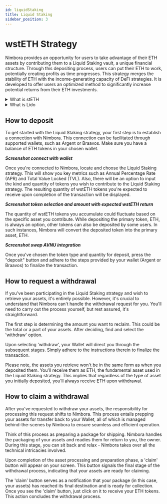 ```yaml
---
id: liquidStaking
title: Liquid Staking
sidebar_position: 3
---
```


# wstETH Strategy

Nimbora provides an opportunity for users to take advantage of their ETH assets by contributing them to a Liquid Staking vault, a unique financial structure. Through this depositing process, users can put their ETH to work, potentially creating profits as time progresses. This strategy merges the stability of ETH with the income-generating capacity of DeFi strategies. It is developed to offer users an optimized method to significantly increase potential returns from their ETH investments.

<details>
  <summary>What is stETH</summary>

    [stETH Docs](https://docs.lido.fi/#liquid-staking)

    - stETH represents a token you receive when you stake Ethereum (ETH) through the Lido platform, allowing you to earn staking rewards while keeping your assets liquid.

    - It mirrors the value of your staked ETH plus accrued staking rewards, enabling its use in various DeFi applications without locking your assets.

    - stETH can be traded, used as collateral for loans, or utilized in yield farming, providing flexibility and liquidity not available with traditional ETH staking.
</details>

<details>
  <summary>What is Lido</summary>

    [Lido Docs](https://docs.lido.fi/#what-is-lido)

    - Lido enables earning on digital tokens with liquidity maintained for DeFi application use, through network-specific staking pools.
    
    - It offers st[token]s for flexible transfer and use in DeFi, diverging from traditional locked staking.

    - Lido is governed by a DAO, which is responsible for managing protocol parameters and selecting node operators.

    - Primarily focusing on Ethereum, Lido's governance is implemented through the ERC20 LDO token, with st[token]s representing users' staked assets and accumulated rewards.

</details>

## How to deposit

To get started with the Liquid Staking strategy, your first step is to establish a connection with Nimbora. This connection can be facilitated through supported wallets, such as Argent or Braavos. Make sure you have a balance of ETH tokens in your chosen wallet.

***Screenshot connect with wallet***

Once you're connected to Nimbora, locate and choose the Liquid Staking strategy. This will show you key metrics such as Annual Percentage Rate (APR) and Total Value Locked (TVL). Also, there will be an option to input the kind and quantity of tokens you wish to contribute to the Liquid Staking strategy. The resulting quantity of wstETH tokens you're expected to receive upon completion of the transaction will be displayed.

***Screenshot token selection and amount with expected wstETH return***

The quantity of wstETH tokens you accumulate could fluctuate based on the specific asset you contribute. While depositing the primary token, ETH, is always an option, other tokens can also be deposited by some users. In such instances, Nimbora will convert the deposited token into the primary asset, ETH.

***Screenshot swap AVNU integration***

Once you've chosen the token type and quantity for deposit, press the "deposit" button and adhere to the steps provided by your wallet (Argent or Braavos) to finalize the transaction.

## How to request a withdrawal

If you've been participating in the Liquid Staking strategy and wish to retrieve your assets, it's entirely possible. However, it's crucial to understand that Nimbora can't handle the withdrawal request for you. You'll need to carry out the process yourself, but rest assured, it's straightforward.

The first step is determining the amount you want to reclaim. This could be the total or a part of your assets. After deciding, find and select the 'withdraw' option.

Upon selecting 'withdraw', your Wallet will direct you through the subsequent stages. Simply adhere to the instructions therein to finalize the transaction.

Please note, the assets you retrieve won't be in the same form as when you deposited them. You'll receive them as ETH, the fundamental asset used in the Liquid Staking strategy. This implies that regardless of the type of asset you initially deposited, you'll always receive ETH upon withdrawal.

## How to claim a withdrawal

After you've requested to withdraw your assets, the responsibility for processing this request shifts to Nimbora. This process entails prepping your assets for transfer back to your Wallet, all of which is managed behind-the-scenes by Nimbora to ensure seamless and efficient operation.

Think of this process as preparing a package for shipping. Nimbora handles the packaging of your assets and readies them for return to you, the owner. During this stage, you can sit back and relax - Nimbora takes over all the technical intricacies involved.

Upon completion of the asset processing and preparation phase, a 'claim' button will appear on your screen. This button signals the final stage of the withdrawal process, indicating that your assets are ready for claiming.

The 'claim' button serves as a notification that your package (in this case, your assets) has reached its final destination and is ready for collection. Once you see the 'claim' button, just click on it to receive your ETH tokens. This action concludes the withdrawal process.